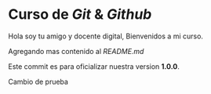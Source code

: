 # Curso de _Git_ & _Github_

Hola soy tu amigo y docente digital, Bienvenidos a mi curso.

Agregando mas contenido al _README.md_

Este commit es para oficializar nuestra version **1.0.0**.

Cambio de prueba
